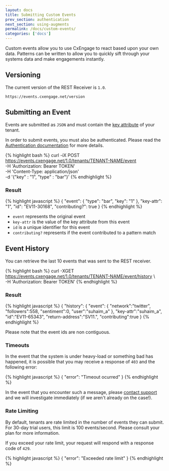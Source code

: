 ```yaml
---
layout: docs
title: Submitting Custom Events
prev_section: authentication
next_section: using-augments
permalink: /docs/custom-events/
categories: ['docs']
---
```


Custom events allow you to use CxEngage to react based upon your own data.
Patterns can be written to allow you to quickly sift through your systems data
and make engagements instantly.

## Versioning

The current version of the REST Receiver is `1.0`.

`https://events.cxengage.net/version`


## Submitting an Event

Events are submitted as `JSON` and must contain the <a href="{{site.url}}/docs/key-attribute">key attribute</a> of your tenant.

In order to submit events, you must also be authenticated. Please read the <a href="{{site.url}}/docs/authentication">Authentication documentation</a> for more details.

{% highlight bash %}
curl -iX POST https://events.cxengage.net/1.0/tenants/TENANT-NAME/event \
     -H 'Authorization: Bearer TOKEN' \
     -H 'Content-Type: application/json' \
     -d '{"key" : "1", "type" : "bar"}'
{% endhighlight %}

### Result

{% highlight javascript %}
{
  "event": {
    "type": "bar",
      "key": "1"
  },
  "key-attr": "1",
  "id": "EV11-30168",
  "contributing?": true
}
{% endhighlight %}

* `event` represents the original event
* `key-attr` is the value of the key attribute from this event
* `id` is a unique identifier for this event
* `contributing?` represents if the event contributed to a pattern match

## Event History

You can retrieve the last 10 events that was sent to the REST receiver. 

{% highlight bash %}
curl -XGET https://events.cxengage.net/1.0/tenants/TENANT-NAME/event/history \     
     -H 'Authorization: Bearer TOKEN'
{% endhighlight %}

### Result

{% highlight javascript %}
{
  "history": {
     "event": {
     "network":"twitter",
     "followers":558,
     "sentiment":0,
     "user":"suhaim_a"
  },
  "key-attr":"suhaim_a",
  "id":"EV11-65343",
  "return-address":"SV11.",
  "contributing":true
}
{% endhighlight %}

Please note that the event ids are non contiguous. 


### Timeouts

In the event that the system is under heavy-load or something bad has happened, it is possible that you may receive a response of `403` and the following error:

{% highlight javascript %}
{
  "error": "Timeout ocurred"
}
{% endhighlight %}

In the event that you encounter such a message, please [contact
support](http://support.cxengage.com) and
we will investigate immediately (if we aren't already on the case!).

### Rate Limiting

By default, tenants are rate limited in the number of events they can submit.
For 30-day trial users, this limit is 100 events/second. Please consult your
plan for more information.

If you exceed your rate limit, your request will respond with a response code of `429`.

{% highlight javascript %}
{
  "error": "Exceeded rate limit"
}
{% endhighlight %}
